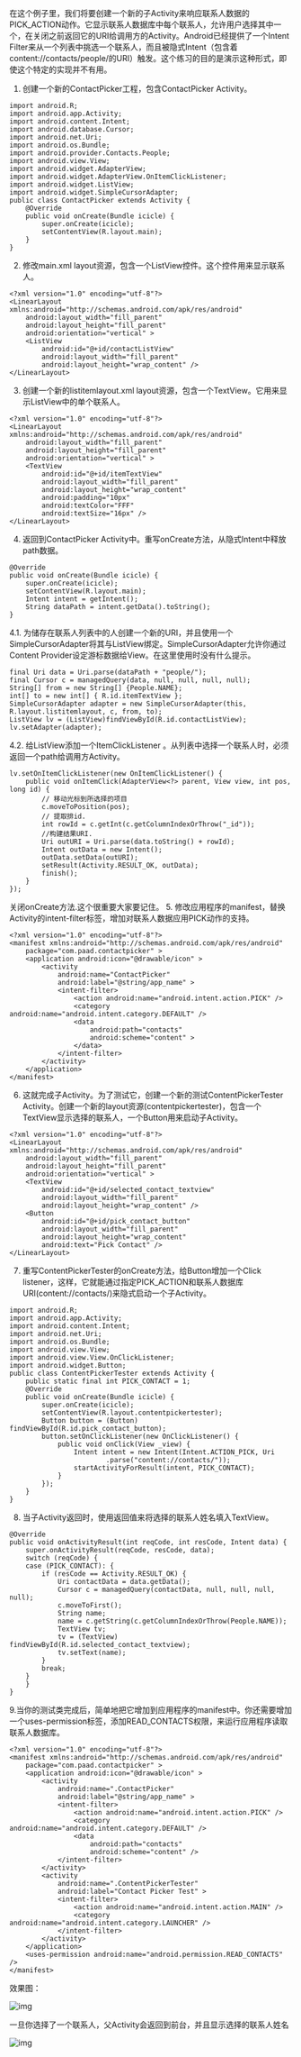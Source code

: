 在这个例子里，我们将要创建一个新的子Activity来响应联系人数据的PICK_ACTION动作。它显示联系人数据库中每个联系人，允许用户选择其中一个，在关闭之前返回它的URI给调用方的Activity。Android已经提供了一个Intent Filter来从一个列表中挑选一个联系人，而且被隐式Intent（包含着content://contacts/people/的URI）触发。这个练习的目的是演示这种形式，即使这个特定的实现并不有用。
1. 创建一个新的ContactPicker工程，包含ContactPicker Activity。
```  
import android.R;
import android.app.Activity;
import android.content.Intent;
import android.database.Cursor;
import android.net.Uri;
import android.os.Bundle;
import android.provider.Contacts.People;
import android.view.View;
import android.widget.AdapterView;
import android.widget.AdapterView.OnItemClickListener;
import android.widget.ListView;
import android.widget.SimpleCursorAdapter;
public class ContactPicker extends Activity {
	@Override
	public void onCreate(Bundle icicle) {
		super.onCreate(icicle);
		setContentView(R.layout.main);
	}
}
```
2. 修改main.xml layout资源，包含一个ListView控件。这个控件用来显示联系人。
```  
<?xml version="1.0" encoding="utf-8"?>
<LinearLayout xmlns:android="http://schemas.android.com/apk/res/android"
    android:layout_width="fill_parent"
    android:layout_height="fill_parent"
    android:orientation="vertical" >
    <ListView
        android:id="@+id/contactListView"
        android:layout_width="fill_parent"
        android:layout_height="wrap_content" />
</LinearLayout>
```
3. 创建一个新的listitemlayout.xml layout资源，包含一个TextView。它用来显示ListView中的单个联系人。
```  
<?xml version="1.0" encoding="utf-8"?>
<LinearLayout xmlns:android="http://schemas.android.com/apk/res/android"
    android:layout_width="fill_parent"
    android:layout_height="fill_parent"
    android:orientation="vertical" >
    <TextView
        android:id="@+id/itemTextView"
        android:layout_width="fill_parent"
        android:layout_height="wrap_content"
        android:padding="10px"
        android:textColor="FFF"
        android:textSize="16px" />
</LinearLayout>
```
4. 返回到ContactPicker Activity中。重写onCreate方法，从隐式Intent中释放path数据。
```  
@Override
public void onCreate(Bundle icicle) {
	super.onCreate(icicle);
	setContentView(R.layout.main);
	Intent intent = getIntent();
	String dataPath = intent.getData().toString();
}
```
4.1. 为储存在联系人列表中的人创建一个新的URI，并且使用一个SimpleCursorAdapter将其与ListView绑定。SimpleCursorAdapter允许你通过Content Provider设定游标数据给View。在这里使用时没有什么提示。
```  
final Uri data = Uri.parse(dataPath + "people/");
final Cursor c = managedQuery(data, null, null, null, null);
String[] from = new String[] {People.NAME};
int[] to = new int[] { R.id.itemTextView };
SimpleCursorAdapter adapter = new SimpleCursorAdapter(this, R.layout.listitemlayout, c, from, to);
ListView lv = (ListView)findViewById(R.id.contactListView);
lv.setAdapter(adapter);
```
4.2. 给ListView添加一个ItemClickListener 。从列表中选择一个联系人时，必须返回一个path给调用方Activity。
```  
lv.setOnItemClickListener(new OnItemClickListener() {
	public void onItemClick(AdapterView<?> parent, View view, int pos, long id) {
		// 移动光标到所选择的项目
		c.moveToPosition(pos);
		// 提取排id.
		int rowId = c.getInt(c.getColumnIndexOrThrow("_id"));
		//构建结果URI.
		Uri outURI = Uri.parse(data.toString() + rowId);
		Intent outData = new Intent();
		outData.setData(outURI);
		setResult(Activity.RESULT_OK, outData);
		finish();
	}
});
```
关闭onCreate方法.这个很重要大家要记住。
5. 修改应用程序的manifest，替换Activity的intent-filter标签，增加对联系人数据应用PICK动作的支持。
```  
<?xml version="1.0" encoding="utf-8"?>
<manifest xmlns:android="http://schemas.android.com/apk/res/android"
    package="com.paad.contactpicker" >
    <application android:icon="@drawable/icon" >
        <activity
            android:name="ContactPicker"
            android:label="@string/app_name" >
            <intent-filter>
                <action android:name="android.intent.action.PICK" />
                <category android:name="android.intent.category.DEFAULT" />
                <data
                    android:path="contacts"
                    android:scheme="content" >
                </data>
            </intent-filter>
        </activity>
    </application>
</manifest>
```
6. 这就完成子Activity。为了测试它，创建一个新的测试ContentPickerTester Activity。创建一个新的layout资源(contentpickertester)，包含一个TextView显示选择的联系人，一个Button用来启动子Activity。
```  
<?xml version="1.0" encoding="utf-8"?>
<LinearLayout xmlns:android="http://schemas.android.com/apk/res/android"
    android:layout_width="fill_parent"
    android:layout_height="fill_parent"
    android:orientation="vertical" >
    <TextView
        android:id="@+id/selected_contact_textview"
        android:layout_width="fill_parent"
        android:layout_height="wrap_content" />
    <Button
        android:id="@+id/pick_contact_button"
        android:layout_width="fill_parent"
        android:layout_height="wrap_content"
        android:text="Pick Contact" />
</LinearLayout>
```
7. 重写ContentPickerTester的onCreate方法，给Button增加一个Click listener，这样，它就能通过指定PICK_ACTION和联系人数据库URI(content://contacts/)来隐式启动一个子Activity。
```  
import android.R;
import android.app.Activity;
import android.content.Intent;
import android.net.Uri;
import android.os.Bundle;
import android.view.View;
import android.view.View.OnClickListener;
import android.widget.Button;
public class ContentPickerTester extends Activity {
	public static final int PICK_CONTACT = 1;
	@Override
	public void onCreate(Bundle icicle) {
		super.onCreate(icicle);
		setContentView(R.layout.contentpickertester);
		Button button = (Button) findViewById(R.id.pick_contact_button);
		button.setOnClickListener(new OnClickListener() {
			public void onClick(View _view) {
				Intent intent = new Intent(Intent.ACTION_PICK, Uri
						.parse("content://contacts/"));
				startActivityForResult(intent, PICK_CONTACT);
			}
		});
	}
}
```
8. 当子Activity返回时，使用返回值来将选择的联系人姓名填入TextView。
```  
@Override
public void onActivityResult(int reqCode, int resCode, Intent data) {
	super.onActivityResult(reqCode, resCode, data);
	switch (reqCode) {
	case (PICK_CONTACT): {
		if (resCode == Activity.RESULT_OK) {
			Uri contactData = data.getData();
			Cursor c = managedQuery(contactData, null, null, null, null);
			c.moveToFirst();
			String name;
			name = c.getString(c.getColumnIndexOrThrow(People.NAME));
			TextView tv;
			tv = (TextView) findViewById(R.id.selected_contact_textview);
			tv.setText(name);
		}
		break;
	}
	}
}
```
9.当你的测试类完成后，简单地把它增加到应用程序的manifest中。你还需要增加一个uses-permission标签，添加READ_CONTACTS权限，来运行应用程序读取联系人数据库。
```  
<?xml version="1.0" encoding="utf-8"?>
<manifest xmlns:android="http://schemas.android.com/apk/res/android"
    package="com.paad.contactpicker" >
    <application android:icon="@drawable/icon" >
        <activity
            android:name=".ContactPicker"
            android:label="@string/app_name" >
            <intent-filter>
                <action android:name="android.intent.action.PICK" />
                <category android:name="android.intent.category.DEFAULT" />
                <data
                    android:path="contacts"
                    android:scheme="content" />
            </intent-filter>
        </activity>
        <activity
            android:name=".ContentPickerTester"
            android:label="Contact Picker Test" >
            <intent-filter>
                <action android:name="android.intent.action.MAIN" />
                <category android:name="android.intent.category.LAUNCHER" />
            </intent-filter>
        </activity>
    </application>
    <uses-permission android:name="android.permission.READ_CONTACTS" />
</manifest>
```
效果图：

![img](http://emanual.github.io/md-android/img/device_contact/01_contact.jpg) 

一旦你选择了一个联系人，父Activity会返回到前台，并且显示选择的联系人姓名

![img](http://emanual.github.io/md-android/img/device_contact/01_contact2.jpg) 
